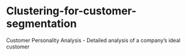 # Clustering-for-customer-segmentation
Customer Personality Analysis - Detailed analysis of a company’s ideal customer
